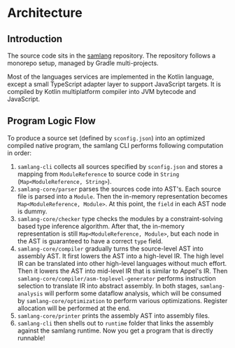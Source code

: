 # Architecture

## Introduction

The source code sits in the [samlang](https://github.com/SamChou19815/samlang) repository. The
repository follows a monorepo setup, managed by Gradle multi-projects.

Most of the languages services are implemented in the Kotlin language, except a small TypeScript
adapter layer to support JavaScript targets. It is compiled by Kotlin multiplatform compiler into
JVM bytecode and JavaScript.

## Program Logic Flow

To produce a source set (defined by `sconfig.json`) into an optimized compiled native program, the
samlang CLI performs following computation in order:

1. `samlang-cli` collects all sources specified by `sconfig.json` and stores a mapping from
   `ModuleReference` to source code in `String` (`Map<ModuleReference, String>`).
2. `samlang-core/parser` parses the sources code into AST's. Each source file is parsed into a
   `Module`. Then the in-memory representation becomes `Map<ModuleReference, Module>`. At this
   point, the `field` in each AST node is dummy.
3. `samlang-core/checker` type checks the modules by a constraint-solving based type inference
   algorithm. After that, the in-memory representation is still `Map<ModuleReference, Module>`, but
   each node in the AST is guaranteed to have a correct `type` field.
4. `samlang-core/compiler` gradually turns the source-level AST into assembly AST. It first lowers
   the AST into a high-level IR. The high level IR can be translated into other high-level languages
   without much effort. Then it lowers the AST into mid-level IR that is similar to Appel's IR. Then
   `samlang-core/compiler/asm-toplevel-generator` performs instruction selection to translate IR
   into abstract assembly. In both stages, `samlang-analysis` will perform some dataflow analysis,
   which will be consumed by `samlang-core/optimization` to perform various optimizations. Register
   allocation will be performed at the end.
5. `samlang-core/printer` prints the assembly AST into assembly files.
6. `samlang-cli` then shells out to `runtime` folder that links the assembly against the samlang
   runtime. Now you get a program that is directly runnable!
